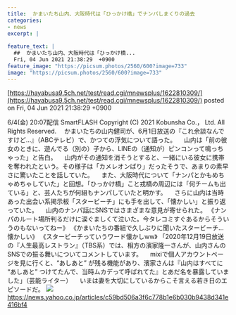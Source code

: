 ```yaml
---
title:  かまいたち山内、大阪時代は「ひっかけ橋」でナンパしまくりの過去  
categories:
- news
excerpt: |
  
feature_text: |
  ##  かまいたち山内、大阪時代は「ひっかけ橋...
  Fri, 04 Jun 2021 21:38:29  +0900
feature_image: "https://picsum.photos/2560/600?image=733"
image: "https://picsum.photos/2560/600?image=733"
---
```


[https://hayabusa9.5ch.net/test/read.cgi/mnewsplus/1622810309/](https://hayabusa9.5ch.net/test/read.cgi/mnewsplus/1622810309/)
posted on Fri, 04 Jun 2021 21:38:29  +0900

<!--more-->

6/4(金) 20:07配信 SmartFLASH Copyright (C) 2021 Kobunsha Co.， Ltd. All Rights Reserved. 　かまいたちの山内健司が、6月1日放送の『これ余談なんですけど…』（ABCテレビ）で、かつての浮気について語った。 　山内は「前の彼女のときに、遊んでる（別の）子から、LINEの（通知が）ピンコンって鳴っちゃった」と告白。 　山内がその通知を消そうとすると、一緒にいる彼女に携帯を奪われたという。その様子は「カメレオンばり」だったそうで、あまりの素早さに驚いたことを話していた。 　また、大阪時代について「ナンパとかもめちゃめちゃしていた」と回想。「ひっかけ橋」こと戎橋の周辺には「何チームも出ている」と、芸人たちが何組もナンパしていたと明かす。 　さらに山内は当時あった出会い系掲示板「スタービーチ」にも手を出して、「懐かしい」と振り返っていた。 　山内のナンパ話にSNSではさまざまな意見が寄せられた。 《ナンパのルート場所判るだけに涙ぐましくて泣いた。今タレコミすぐあるからそういうのもないってねー》 《かまいたちの番組で久しぶりに聞いたスタービーチ…懐かしい》 《スタービーチっていうワード懐かしww》 「2020年12月19日放送の『人生最高レストラン』（TBS系）では、相方の濱家隆一さんが、山内さんのSNSでの振る舞いについてコメントしています。 　mixiで個人アカウントページを見に行くと、“あしあと” が残る機能があり、濱家さんは『山内はすべてに “あしあと” つけてたんで、当時ムカデって呼ばれてた』とあだ名を暴露していました」（芸能ライター） 　いまは妻を大切にしているからこそ言える若き日のエピソードだ。 ![](https://amd-pctr.c.yimg.jp/r/iwiz-amd/20210604-00010012-flash-000-1-view.jpg) https://news.yahoo.co.jp/articles/c59bd506a3f6c778b1e6b030b9438d341e416bf4
